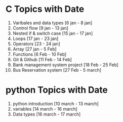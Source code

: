  # C Topics with Date  

1.   Varibales and data types  [6 jan - 8 jan]
2.   Control flow   [9 jan - 13 jan]    
3.   Nested if & switch case   [15 jan - 17 jan]  
4.   Loops   [17 jan - 23 jan]
5.   Operators   [23 - 24 jan]
6.   Array   [27 jan - 5 Feb]
7.   Functions   [6 Feb - 10 Feb]
8.   Git & Github   [11 Feb - 14 Feb]
9.   Bank management system project   [18 Feb - 25 Feb]
10.  Bus Reservation system   [27 Feb - 5 march]  


# python Topics with Date  

1. python introduction  [10 march - 13 march]  
2. variables  [14 march - 16 march]  
3. Data types [16 march - 17 march]  
